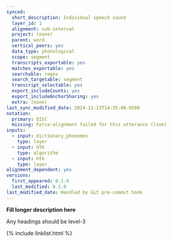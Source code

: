 ```yaml
---
synced:
  short_description: Individual speech sound
  layer_id: 1
  alignment: sub-interval
  project: (none)
  parent: word
  vertical_peers: yes
  data_type: phonological
  scope: segment
  transcripts_exportable: yes
  matches_exportable: yes
  searchable: regex
  search_targetable: segment
  transcript_selectable: yes
  export_includeCounts: yes
  export_includeAnchorSharing: yes
  extra: (none)
last_sync_modified_date: 2024-11-13T14:35:08-0500
notation:
  primary: DISC
  missing: Force-alignment failed for this utterance (line)
inputs:
  - input: dictionary_phonemes
    type: layer
  - input: HTK
    type: algorithm
  - input: htk
    type: layer
alignment_dependent: yes
versions:
  first_appeared: 0.1.0
  last_modified: 0.1.0
last_modified_date: Handled by Git pre-commit hook
---
```


**Fill longer description here**

Any headings should be level-3


{% include linklist.html %}
